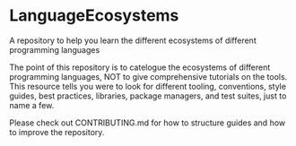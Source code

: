# LanguageEcosystems
A repository to help you learn the different ecosystems of different programming languages

The point of this repository is to catelogue the ecosystems of different programming languages, NOT to give comprehensive tutorials on the tools. This resource tells you were to look for different tooling, conventions, style guides, best practices, libraries, package managers, and test suites, just to name a few.

Please check out CONTRIBUTING.md for how to structure guides and how to improve the repository.
